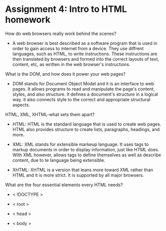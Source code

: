 # Assignment 4: Intro to HTML homework

How do web browsers really work behind the scenes?

- A web browser is best described as a software program that is used in order to gain access to internet from a device. They use diffrent languages, such as HTML, to write instructions. These instructions are then translated by browsers and formed into the correct layouts of text, content, etc, as written in the web browser's instructions.

What is the DOM, and how does it power your web pages?

- DOM stands for Document Object Model and it is an interface to web pages. It allows programs to read and manipulate the page's content, styles, and also structure. It defines a document's structure in a logical way. it also connects style to the correct and appropriate structural aspects.

HTML, XML, XHTML-what sets them apart?

- HTML: HTML is the standard language that is used to create web pages. HTML also provides structure to create lists, paragraphs, headings, and more.

- XML: XML stands for extensible markeup language. It uses tags to markup documents in order to display information, just like HTML does. With XML however, allows tags to define themselves as well as describe content, due to te language being extensible.

- XHTML: XHTML is a version that leans more toward XML rather than HTML and it is more strict. It is supported by all major browsers. 
  
What are the four essential elements every HTML needs?

- < !DOCTYPE >

- < root >

- < head >

- < body >
